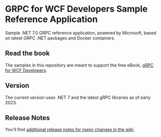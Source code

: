 # GRPC for WCF Developers Sample Reference Application

Sample .NET 7.0 GRPC reference application, powered by Microsoft, based on latest GRPC .NET packages and Docker containers.

## Read the book

The samples in this repository are meant to support the free eBook, [gRPC for WCF Developers](https://learn.microsoft.com/en-us/dotnet/architecture/grpc-for-wcf-developers/).

## Version

The current version uses .NET 7 and the latest gRPC libraries as of early 2023.

## Release Notes

You'll find [additional release notes for major changes in the wiki](https://github.com/dotnet-architecture/grpc-for-wcf-developers/wiki/Release-notes).
